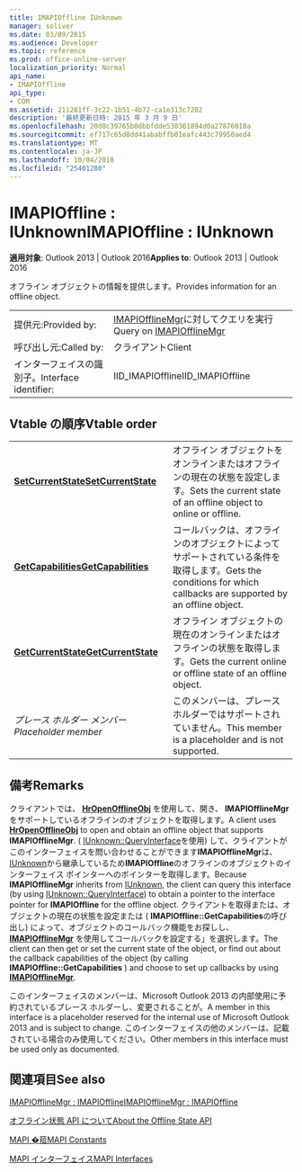```yaml
---
title: IMAPIOffline IUnknown
manager: soliver
ms.date: 03/09/2015
ms.audience: Developer
ms.topic: reference
ms.prod: office-online-server
localization_priority: Normal
api_name:
- IMAPIOffline
api_type:
- COM
ms.assetid: 211281ff-3c22-1b51-4b72-ca1e313c7202
description: '最終更新日時: 2015 年 3 月 9 日'
ms.openlocfilehash: 20d8c39765b0dbbfdde530361894d0a27876010a
ms.sourcegitcommit: ef717c65d8dd41ababffb01eafc443c79950aed4
ms.translationtype: MT
ms.contentlocale: ja-JP
ms.lasthandoff: 10/04/2018
ms.locfileid: "25401280"
---
```

# <a name="imapioffline--iunknown"></a><span data-ttu-id="cd330-103">IMAPIOffline : IUnknown</span><span class="sxs-lookup"><span data-stu-id="cd330-103">IMAPIOffline : IUnknown</span></span>

  
  
<span data-ttu-id="cd330-104">**適用対象**: Outlook 2013 | Outlook 2016</span><span class="sxs-lookup"><span data-stu-id="cd330-104">**Applies to**: Outlook 2013 | Outlook 2016</span></span> 
  
<span data-ttu-id="cd330-105">オフライン オブジェクトの情報を提供します。</span><span class="sxs-lookup"><span data-stu-id="cd330-105">Provides information for an offline object.</span></span>
  
|||
|:-----|:-----|
|<span data-ttu-id="cd330-106">提供元:</span><span class="sxs-lookup"><span data-stu-id="cd330-106">Provided by:</span></span>  <br/> |<span data-ttu-id="cd330-107">[IMAPIOfflineMgr](imapiofflinemgrimapioffline.md)に対してクエリを実行</span><span class="sxs-lookup"><span data-stu-id="cd330-107">Query on [IMAPIOfflineMgr](imapiofflinemgrimapioffline.md)</span></span> <br/> |
|<span data-ttu-id="cd330-108">呼び出し元:</span><span class="sxs-lookup"><span data-stu-id="cd330-108">Called by:</span></span>  <br/> |<span data-ttu-id="cd330-109">クライアント</span><span class="sxs-lookup"><span data-stu-id="cd330-109">Client</span></span>  <br/> |
|<span data-ttu-id="cd330-110">インターフェイスの識別子。</span><span class="sxs-lookup"><span data-stu-id="cd330-110">Interface identifier:</span></span>  <br/> |<span data-ttu-id="cd330-111">IID_IMAPIOffline</span><span class="sxs-lookup"><span data-stu-id="cd330-111">IID_IMAPIOffline</span></span>  <br/> |
   
## <a name="vtable-order"></a><span data-ttu-id="cd330-112">Vtable の順序</span><span class="sxs-lookup"><span data-stu-id="cd330-112">Vtable order</span></span>

|||
|:-----|:-----|
|<span data-ttu-id="cd330-113">**[SetCurrentState](imapioffline-setcurrentstate.md)**</span><span class="sxs-lookup"><span data-stu-id="cd330-113">**[SetCurrentState](imapioffline-setcurrentstate.md)**</span></span> <br/> |<span data-ttu-id="cd330-114">オフライン オブジェクトをオンラインまたはオフラインの現在の状態を設定します。</span><span class="sxs-lookup"><span data-stu-id="cd330-114">Sets the current state of an offline object to online or offline.</span></span>  <br/> |
|<span data-ttu-id="cd330-115">**[GetCapabilities](imapioffline-getcapabilities.md)**</span><span class="sxs-lookup"><span data-stu-id="cd330-115">**[GetCapabilities](imapioffline-getcapabilities.md)**</span></span> <br/> |<span data-ttu-id="cd330-116">コールバックは、オフラインのオブジェクトによってサポートされている条件を取得します。</span><span class="sxs-lookup"><span data-stu-id="cd330-116">Gets the conditions for which callbacks are supported by an offline object.</span></span>  <br/> |
|<span data-ttu-id="cd330-117">**[GetCurrentState](imapioffline-getcurrentstate.md)**</span><span class="sxs-lookup"><span data-stu-id="cd330-117">**[GetCurrentState](imapioffline-getcurrentstate.md)**</span></span> <br/> |<span data-ttu-id="cd330-118">オフライン オブジェクトの現在のオンラインまたはオフラインの状態を取得します。</span><span class="sxs-lookup"><span data-stu-id="cd330-118">Gets the current online or offline state of an offline object.</span></span>  <br/> |
| <span data-ttu-id="cd330-119">*プレース ホルダー メンバー*</span><span class="sxs-lookup"><span data-stu-id="cd330-119">*Placeholder member*</span></span>  <br/> |<span data-ttu-id="cd330-120">このメンバーは、プレース ホルダーではサポートされていません。</span><span class="sxs-lookup"><span data-stu-id="cd330-120">This member is a placeholder and is not supported.</span></span>  <br/> |
   
## <a name="remarks"></a><span data-ttu-id="cd330-121">備考</span><span class="sxs-lookup"><span data-stu-id="cd330-121">Remarks</span></span>

<span data-ttu-id="cd330-122">クライアントでは、 **[HrOpenOfflineObj](hropenofflineobj.md)** を使用して、開き、 **IMAPIOfflineMgr**をサポートしているオフラインのオブジェクトを取得します。</span><span class="sxs-lookup"><span data-stu-id="cd330-122">A client uses **[HrOpenOfflineObj](hropenofflineobj.md)** to open and obtain an offline object that supports **IMAPIOfflineMgr**.</span></span> <span data-ttu-id="cd330-123">( [IUnknown::QueryInterface](https://msdn.microsoft.com/library/ms682521%28v=VS.85%29.aspx)を使用) して、クライアントがこのインターフェイスを問い合わせることができます**IMAPIOfflineMgr**は、 [IUnknown](https://msdn.microsoft.com/library/ms680509%28v=VS.85%29.aspx)から継承しているため**IMAPIOffline**のオフラインのオブジェクトのインターフェイス ポインターへのポインターを取得します。</span><span class="sxs-lookup"><span data-stu-id="cd330-123">Because **IMAPIOfflineMgr** inherits from [IUnknown](https://msdn.microsoft.com/library/ms680509%28v=VS.85%29.aspx), the client can query this interface (by using [IUnknown::QueryInterface](https://msdn.microsoft.com/library/ms682521%28v=VS.85%29.aspx)) to obtain a pointer to the interface pointer for **IMAPIOffline** for the offline object.</span></span> <span data-ttu-id="cd330-124">クライアントを取得または、オブジェクトの現在の状態を設定または ( **IMAPIOffline::GetCapabilities**の呼び出し) によって、オブジェクトのコールバック機能をお探しし、 **[IMAPIOfflineMgr](imapiofflinemgrimapioffline.md)** を使用してコールバックを設定する」を選択します。</span><span class="sxs-lookup"><span data-stu-id="cd330-124">The client can then get or set the current state of the object, or find out about the callback capabilities of the object (by calling **IMAPIOffline::GetCapabilities** ) and choose to set up callbacks by using **[IMAPIOfflineMgr](imapiofflinemgrimapioffline.md)**.</span></span> 
  
<span data-ttu-id="cd330-125">このインターフェイスのメンバーは、Microsoft Outlook 2013 の内部使用に予約されているプレース ホルダーし、変更されることが。</span><span class="sxs-lookup"><span data-stu-id="cd330-125">A member in this interface is a placeholder reserved for the internal use of Microsoft Outlook 2013 and is subject to change.</span></span> <span data-ttu-id="cd330-126">このインターフェイスの他のメンバーは、記載されている場合のみ使用してください。</span><span class="sxs-lookup"><span data-stu-id="cd330-126">Other members in this interface must be used only as documented.</span></span> 
  
## <a name="see-also"></a><span data-ttu-id="cd330-127">関連項目</span><span class="sxs-lookup"><span data-stu-id="cd330-127">See also</span></span>



[<span data-ttu-id="cd330-128">IMAPIOfflineMgr : IMAPIOffline</span><span class="sxs-lookup"><span data-stu-id="cd330-128">IMAPIOfflineMgr : IMAPIOffline</span></span>](imapiofflinemgrimapioffline.md)


[<span data-ttu-id="cd330-129">オフライン状態 API について</span><span class="sxs-lookup"><span data-stu-id="cd330-129">About the Offline State API</span></span>](about-the-offline-state-api.md)
  
[<span data-ttu-id="cd330-130">MAPI �萔</span><span class="sxs-lookup"><span data-stu-id="cd330-130">MAPI Constants</span></span>](mapi-constants.md)
  
[<span data-ttu-id="cd330-131">MAPI インターフェイス</span><span class="sxs-lookup"><span data-stu-id="cd330-131">MAPI Interfaces</span></span>](mapi-interfaces.md)

